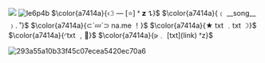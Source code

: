 ![](https://komarev.com/ghpvc/?username=1980svalentinel&color=a7414a&style=flat&label=PROFILE+VIEWS&abbreviated=true)
![le6p4b](https://github.com/user-attachments/assets/1e8539b8-053a-4a96-9845-49ba75c11703)
$\color{a7414a}{‹𝟹 — [⭐]  ᶻ 𝘇 𐰁}$
$\color{a7414a}{﹙ __song__ ﹚. ˚}$
$\color{a7414a}{⊂`💤`⊃ na.me ！}$
$\color{a7414a}{★ txt ﹒txt ☽}$
$\color{a7414a}{◜txt  ﹐🥛}$
$\color{a7414a}{⪩﹒ [txt](link) ᶻz}$

![293a55a10b33f45c07ecea5420ec70a6](https://github.com/user-attachments/assets/ef14292c-aa68-445f-9a40-c07ccd375b9b)
